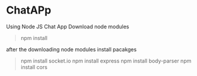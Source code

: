 # ChatAPp
Using Node JS Chat App
Download node modules
> npm install

after the downloading node modules install pacakges
> npm install socket.io
> npm install express
> npm install body-parser
> npm install cors
